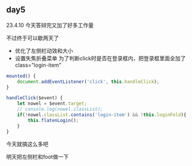 ## day5
23.4.10
今天答辩完又加了好多工作量

不过终于可以歇两天了
* 优化了左侧栏动效和大小
* 设置失焦折叠菜单 为了判断click时是否在登录框内，把登录框里面全加了class="login-item"
```js
mounted() {
    document.addEventListener('click', this.handleClick);
}

handleClick($event) {
    let nowel = $event.target;
    // console.log(nowel.classList);
    if(!nowel.classList.contains('login-item') && !this.loginFold){
        this.flatenLogin();
    }
}
```
今天就搞这么多吧

明天把左侧栏和foot做一下